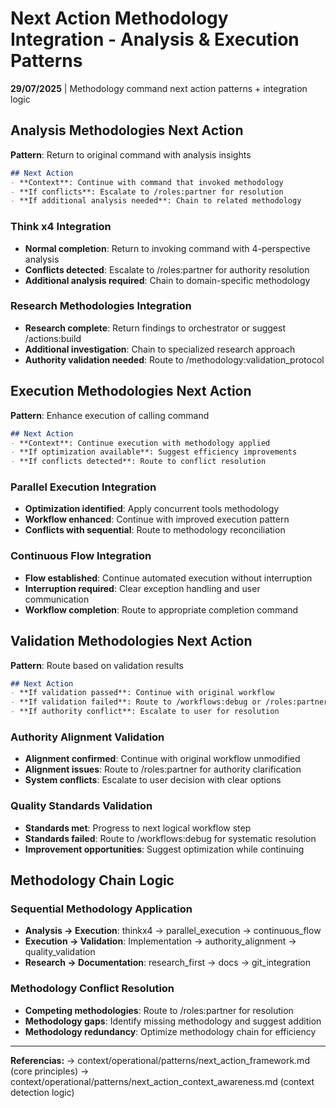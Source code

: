 # Next Action Methodology Integration - Analysis & Execution Patterns

**29/07/2025** | Methodology command next action patterns + integration logic

## Analysis Methodologies Next Action

**Pattern**: Return to original command with analysis insights
```markdown
## Next Action
- **Context**: Continue with command that invoked methodology
- **If conflicts**: Escalate to /roles:partner for resolution
- **If additional analysis needed**: Chain to related methodology
```

### Think x4 Integration
- **Normal completion**: Return to invoking command with 4-perspective analysis
- **Conflicts detected**: Escalate to /roles:partner for authority resolution
- **Additional analysis required**: Chain to domain-specific methodology

### Research Methodologies Integration
- **Research complete**: Return findings to orchestrator or suggest /actions:build
- **Additional investigation**: Chain to specialized research approach
- **Authority validation needed**: Route to /methodology:validation_protocol

## Execution Methodologies Next Action

**Pattern**: Enhance execution of calling command
```markdown
## Next Action
- **Context**: Continue execution with methodology applied
- **If optimization available**: Suggest efficiency improvements
- **If conflicts detected**: Route to conflict resolution
```

### Parallel Execution Integration
- **Optimization identified**: Apply concurrent tools methodology
- **Workflow enhanced**: Continue with improved execution pattern
- **Conflicts with sequential**: Route to methodology reconciliation

### Continuous Flow Integration
- **Flow established**: Continue automated execution without interruption
- **Interruption required**: Clear exception handling and user communication
- **Workflow completion**: Route to appropriate completion command

## Validation Methodologies Next Action

**Pattern**: Route based on validation results
```markdown
## Next Action
- **If validation passed**: Continue with original workflow
- **If validation failed**: Route to /workflows:debug or /roles:partner
- **If authority conflict**: Escalate to user for resolution
```

### Authority Alignment Validation
- **Alignment confirmed**: Continue with original workflow unmodified
- **Alignment issues**: Route to /roles:partner for authority clarification
- **System conflicts**: Escalate to user decision with clear options

### Quality Standards Validation
- **Standards met**: Progress to next logical workflow step
- **Standards failed**: Route to /workflows:debug for systematic resolution
- **Improvement opportunities**: Suggest optimization while continuing

## Methodology Chain Logic

### Sequential Methodology Application
- **Analysis → Execution**: thinkx4 → parallel_execution → continuous_flow
- **Execution → Validation**: Implementation → authority_alignment → quality_validation
- **Research → Documentation**: research_first → docs → git_integration

### Methodology Conflict Resolution
- **Competing methodologies**: Route to /roles:partner for resolution
- **Methodology gaps**: Identify missing methodology and suggest addition
- **Methodology redundancy**: Optimize methodology chain for efficiency

---
**Referencias:** → context/operational/patterns/next_action_framework.md (core principles)
→ context/operational/patterns/next_action_context_awareness.md (context detection logic)